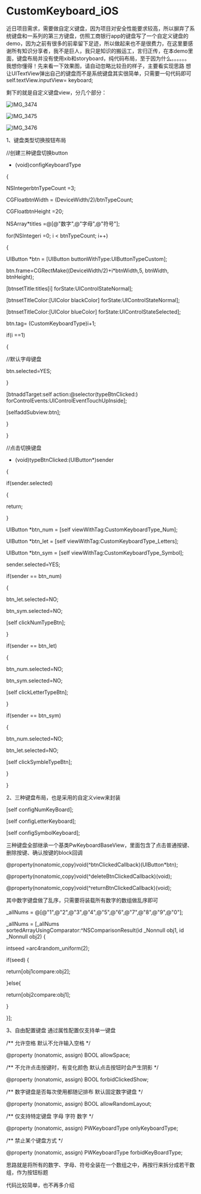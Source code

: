 # CustomKeyboard_iOS
近日项目需求，需要做自定义键盘，因为项目对安全性能要求较高，所以摒弃了系统键盘和一系列的第三方键盘，仿照工商银行app的键盘写了一个自定义键盘的demo，因为之前有很多的前辈留下足迹，所以做起来也不是很费力，在这里要感谢所有知识分享者，我不是巨人，我只是知识的搬运工，言归正传，在本demo里面，键盘布局并没有使用xib和storyboard，纯代码布局，至于因为什么。。。。。。我想你懂得！先来看一下效果图，请自动忽略比较丑的样子，主要看实现思路
想让UITextView弹出自己的键盘而不是系统键盘其实很简单，只需要一句代码即可
self.textView.inputView= keyboard;

剩下的就是自定义键盘view，分几个部分：

![IMG_3474](https://user-images.githubusercontent.com/9973605/128495152-3e41bca7-3c94-454d-b8f5-7eb701fa14da.jpg)

![IMG_3475](https://user-images.githubusercontent.com/9973605/128495167-ad6f9a44-b3fd-473d-9605-6033e9b7e63f.jpg)

![IMG_3476](https://user-images.githubusercontent.com/9973605/128495171-92534c19-669a-46f5-9e05-66b44f4a39f3.jpg)


1、键盘类型切换按钮布局

//创建三种键盘切换button

- (void)configKeyboardType

{

NSIntegerbtnTypeCount =3;

CGFloatbtnWidth = (DeviceWidth/2)/btnTypeCount;

CGFloatbtnHeight =20;

NSArray*titles =@[@"数字",@"字母",@"符号"];

for(NSIntegeri =0; i < btnTypeCount; i++)

{

UIButton *btn = [UIButton buttonWithType:UIButtonTypeCustom];

btn.frame=CGRectMake((DeviceWidth/2)+i*btnWidth,5, btnWidth, btnHeight);

[btnsetTitle:titles[i] forState:UIControlStateNormal];

[btnsetTitleColor:[UIColor blackColor] forState:UIControlStateNormal];

[btnsetTitleColor:[UIColor blueColor] forState:UIControlStateSelected];

btn.tag= (CustomKeyboardType)i+1;

if(i ==1)

{

//默认字母键盘

btn.selected=YES;

}

[btnaddTarget:self action:@selector(typeBtnClicked:) forControlEvents:UIControlEventTouchUpInside];

[selfaddSubview:btn];

}

}

//点击切换键盘

- (void)typeBtnClicked:(UIButton*)sender

{

if(sender.selected)

{

return;

}

UIButton *btn_num = [self viewWithTag:CustomKeyboardType_Num];

UIButton *btn_let = [self viewWithTag:CustomKeyboardType_Letters];

UIButton *btn_sym = [self viewWithTag:CustomKeyboardType_Symbol];

sender.selected=YES;

if(sender == btn_num)

{

btn_let.selected=NO;

btn_sym.selected=NO;

[self clickNumTypeBtn];

}

if(sender == btn_let)

{

btn_num.selected=NO;

btn_sym.selected=NO;

[self clickLetterTypeBtn];

}

if(sender == btn_sym)

{

btn_num.selected=NO;

btn_let.selected=NO;

[self clickSymbleTypeBtn];

}

}

2、三种键盘布局，也是采用的自定义view来封装

[self configNumKeyBoard];

[self configLetterKeyboard];

[self configSymbolKeyboard];

三种键盘全部继承一个基类PwKeyboardBaseView，里面包含了点击普通按键、删除按键、确认按键的block回调

@property(nonatomic,copy)void(^btnClickedCallback)(UIButton*btn);

@property(nonatomic,copy)void(^deleteBtnClickedCallback)(void);

@property(nonatomic,copy)void(^returnBtnClickedCallback)(void);

其中数字键盘做了乱序，只需要将装载所有数字的数组做乱序即可

_allNums = @[@"1",@"2",@"3",@"4",@"5",@"6",@"7",@"8",@"9",@"0"];

_allNums = [_allNums sortedArrayUsingComparator:^NSComparisonResult(id  _Nonnull obj1, id  _Nonnull obj2) {

intseed =arc4random_uniform(2);

if(seed) {

return[obj1compare:obj2];

}else{

return[obj2compare:obj1];

}

}];

3、自由配置键盘
通过属性配置仅支持单一键盘

/**
 允许空格  默认不允许输入空格
 */
 
@property (nonatomic, assign) BOOL allowSpace;

/**
 不允许点击按键时，有变化颜色 默认点击按钮时会产生阴影
 */
 
@property (nonatomic, assign) BOOL forbidClickedShow;

/**
 数字键盘是否每次使用都随记排布   默认固定数字键盘
 */
 
@property (nonatomic, assign) BOOL allowRandomLayout;

/**
 仅支持特定键盘  字母  字符  数字
 */
 
@property (nonatomic, assign) PWKeyboardType onlyKeyboardType;

/**
 禁止某个键盘方式
 */
 
@property (nonatomic, assign) PWKeyboardType forbidKeyBoardType;



思路就是将所有的数字、字母、符号全装在一个数组之中，再按行来拆分成若干数组，作为按钮标题

代码比较简单，也不再多介绍






